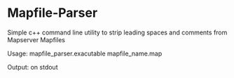 # Mapfile-Parser
Simple c++ command line utility to strip leading spaces and comments from Mapserver Mapfiles

Usage: mapfile_parser.exacutable mapfile_name.map

Output: on stdout
